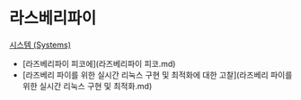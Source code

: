 # 라스베리파이
[시스템 (Systems)](../index.md)
- [라즈베리파이 피코에](라즈베리파이 피코.md)
- [라즈베리 파이를 위한 실시간 리눅스 구현 및 최적화에 대한 고찰](라즈베리 파이를 위한 실시간 리눅스 구현 및 최적화.md)
